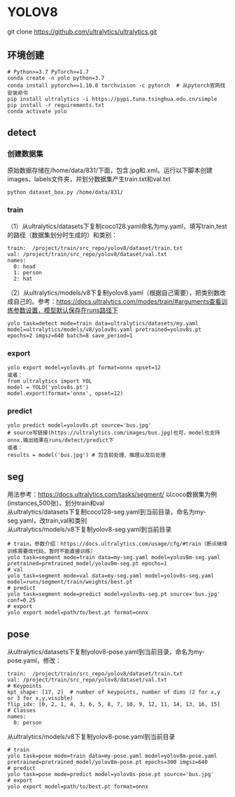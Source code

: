 # YOLOV8
git clone https://github.com/ultralytics/ultralytics.git
## 环境创建
```
# Python>=3.7 PyTorch>=1.7
conda create -n yolo python=3.7
conda install pytorch==1.10.0 torchvision -c pytorch  # 从pytorch官网找安装命令
pip install ultralytics -i https://pypi.tuna.tsinghua.edu.cn/simple
pip install -r requirements.txt
conda activate yolo
```
## detect
### 创建数据集
原始数据存储在/home/data/831/下面，包含.jpg和.xml。运行以下脚本创建images、labels文件夹，并划分数据集产生train.txt和val.txt
```
python dataset_box.py /home/data/831/
```
### train
（1）从ultralytics/datasets下复制coco128.yaml命名为my.yaml，填写train,test的路径（数据集划分时生成的）和类别：
```
train:  /project/train/src_repo/yolov8/dataset/train.txt
val: /project/train/src_repo/yolov8/dataset/val.txt  
names:
  0: head
  1: person
  2: hat
```
（2）从ultralytics/models/v8下复制yolov8.yaml（根据自己需要），把类别数改成自己的。参考：https://docs.ultralytics.com/modes/train/#arguments查看训练参数设置，模型默认保存在runs路径下
```
yolo task=detect mode=train data=ultralytics/datasets/my.yaml model=ultralytics/models/v8/yolov8s.yaml pretrained=yolov8s.pt epochs=2 imgsz=640 batch=8 save_period=1
```
### export
```
yolo export model=yolov8s.pt format=onnx opset=12 
或者：
from ultralytics import YOL
model = YOLO('yolov8s.pt') 
model.export(format='onnx', opset=12)
```
### predict
```
yolo predict model=yolov8s.pt source='bus.jpg'  
# source写链接(https://ultralytics.com/images/bus.jpg)也可，model也支持onnx.输出结果在runs/detect/predict下
或者：
results = model('bus.jpg') # 包含前处理、推理以及后处理
```
## seg
用法参考：https://docs.ultralytics.com/tasks/segment/
以coco数据集为例(instances,500张)，划分train和val<br>
从ultralytics/datasets下复制coco128-seg.yaml到当前目录，命名为my-seg.yaml，改train,val和类别<br>
从ultralytics/models/v8下复制yolov8-seg.yaml到当前目录<br>
```
# train，参数介绍：https://docs.ultralytics.com/usage/cfg/#train（断点继续训练需要改代码，暂时不能直接训练）
yolo task=segment mode=train data=my-seg.yaml model=yolov8m-seg.yaml pretrained=pretrained_model/yolov8m-seg.pt epochs=1
# val
yolo task=segment mode=val data=my-seg.yaml model=yolov8s-seg.yaml model=runs/segment/train/weights/best.pt
# predict
yolo task=segment mode=predict model=yolov8s-seg.pt source='bus.jpg' conf=0.25
# export
yolo export model=path/to/best.pt format=onnx
```
## pose
从ultralytics/datasets下复制yolov8-pose.yaml到当前目录，命名为my-pose.yaml，修改：
```
train:  /project/train/src_repo/yolov8/dataset/train.txt
val: /project/train/src_repo/yolov8/dataset/val.txt 
# Keypoints
kpt_shape: [17, 2]  # number of keypoints, number of dims (2 for x,y or 3 for x,y,visible)
flip_idx: [0, 2, 1, 4, 3, 6, 5, 8, 7, 10, 9, 12, 11, 14, 13, 16, 15]
# Classes
names:
  0: person
```
从ultralytics/models/v8下复制yolov8-pose.yaml到当前目录<br>
```
# train
yolo task=pose mode=train data=my-pose.yaml model=yolov8m-pose.yaml pretrained=pretrained_model/yolov8m-pose.pt epochs=300 imgsz=640
# predict
yolo task=pose mode=predict model=yolov8s-pose.pt source='bus.jpg'
# export
yolo export model=path/to/best.pt format=onnx
```